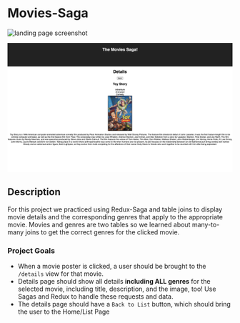 # Movies-Saga

![landing page screenshot](public/images/movies-sagas-screenshot1.png)

![toy story poster click screenshot](public/images/movies-sagas-screenshot2.png)

## Description

For this project we practiced using Redux-Saga and table joins to display movie details and the corresponding genres that apply to the appropriate movie. Movies and genres are two tables so we learned about many-to-many joins to get the correct genres for the clicked movie.

### Project Goals

* When a movie poster is clicked, a user should be brought to the `/details` view for that movie.
* Details page should show all details **including ALL genres** for the selected movie, including title, description, and the image, too! Use Sagas and Redux to handle these requests and data.
* The details page should have a `Back to List` button, which should bring the user to the Home/List Page
